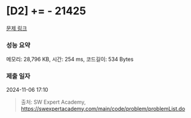 # [D2] += - 21425 

[문제 링크](https://swexpertacademy.com/main/code/problem/problemDetail.do?contestProbId=AZD8K_UayDoDFAVs) 

### 성능 요약

메모리: 28,796 KB, 시간: 254 ms, 코드길이: 534 Bytes

### 제출 일자

2024-11-06 17:10



> 출처: SW Expert Academy, https://swexpertacademy.com/main/code/problem/problemList.do